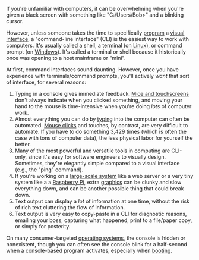 If you're unfamiliar with computers, it can be overwhelming when you're given a black screen with something like "C:\Users\Bob>" and a blinking cursor.

However, unless someone takes the time to specifically [program](programming-basics.md) a [visual interface](design-uxui.md), a "command-line interface" (CLI) is the easiest way to work with computers. It's usually called a shell, a terminal (on [Linux](computers-os-unix.md)), or command prompt (on [Windows](computers-os-windows.md)). It's called a terminal or shell because it historically once was opening to a host mainframe or "mini".

At first, command interfaces sound daunting. However, once you have experience with terminals/command prompts, you'll actively *want* that sort of interface, for several reasons:

1. Typing in a console gives immediate feedback. [Mice and touchscreens](computers-mouse.md) don't always indicate when you clicked something, and moving your hand to the mouse is time-intensive when you're doing *lots* of computer work.
2. Almost everything you can do by [typing](computers-keyboard.md) into the computer can often be automated. [Mouse clicks](computers-mouse.md) and touches, by contrast, are very difficult to automate. If you have to do something 3,429 times (which is often the case with tons of computer data), the less physical labor for yourself the better.
3. Many of the most powerful and versatile tools in computing are CLI-only, since it's easy for software engineers to visually design. Sometimes, they're elegantly simple compared to a visual interface (e.g., the "ping" command).
4. If you're working on a [large-scale system](computers-distsys-enterprise.md) like a web server or a very tiny system like a a [Raspberry Pi](computers-embedded.md), extra [graphics](graphics.md) can be clunky and slow everything down, and can be another possible thing that could break down.
5. Text output can display a *lot* of information at one time, without the risk of rich text cluttering the flow of information.
6. Text output is very easy to copy-paste in a CLI for diagnostic reasons, emailing your boss, capturing what happened, print to a file/paper copy, or simply for posterity.

On many consumer-targeted [operating systems](computers-os.md), the console is hidden or nonexistent, though you can often see the console blink for a half-second when a console-based program activates, especially when [booting](computers-boot.md).
